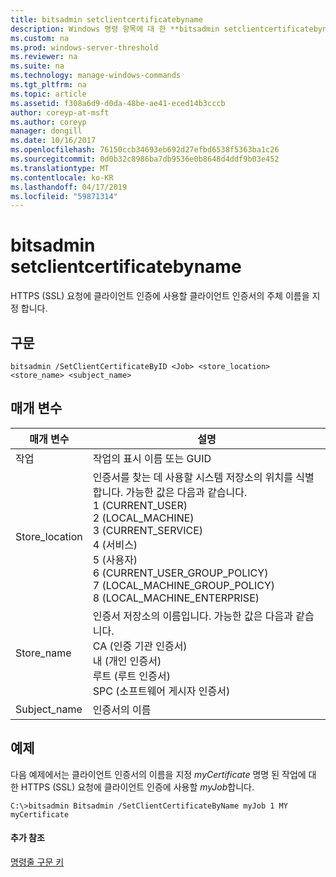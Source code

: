 ```yaml
---
title: bitsadmin setclientcertificatebyname
description: Windows 명령 항목에 대 한 **bitsadmin setclientcertificatebyname** -HTTPS (SSL) 요청에 클라이언트 인증에 사용할 클라이언트 인증서의 주체 이름을 지정 합니다.
ms.custom: na
ms.prod: windows-server-threshold
ms.reviewer: na
ms.suite: na
ms.technology: manage-windows-commands
ms.tgt_pltfrm: na
ms.topic: article
ms.assetid: f308a6d9-d0da-48be-ae41-eced14b3cccb
author: coreyp-at-msft
ms.author: coreyp
manager: dongill
ms.date: 10/16/2017
ms.openlocfilehash: 76150ccb34693eb692d27efbd6538f5363ba1c26
ms.sourcegitcommit: 0d0b32c8986ba7db9536e0b8648d4ddf9b03e452
ms.translationtype: MT
ms.contentlocale: ko-KR
ms.lasthandoff: 04/17/2019
ms.locfileid: "59871314"
---
```

# <a name="bitsadmin-setclientcertificatebyname"></a>bitsadmin setclientcertificatebyname



HTTPS (SSL) 요청에 클라이언트 인증에 사용할 클라이언트 인증서의 주체 이름을 지정 합니다.

## <a name="syntax"></a>구문

```
bitsadmin /SetClientCertificateByID <Job> <store_location> <store_name> <subject_name>
```

## <a name="parameters"></a>매개 변수

|매개 변수|설명|
|---------|-----------|
|작업|작업의 표시 이름 또는 GUID|
|Store_location|인증서를 찾는 데 사용할 시스템 저장소의 위치를 식별 합니다. 가능한 값은 다음과 같습니다.</br>1 (CURRENT_USER)</br>2 (LOCAL_MACHINE)</br>3 (CURRENT_SERVICE)</br>4 (서비스)</br>5 (사용자)</br>6 (CURRENT_USER_GROUP_POLICY)</br>7 (LOCAL_MACHINE_GROUP_POLICY)</br>8 (LOCAL_MACHINE_ENTERPRISE)|
|Store_name|인증서 저장소의 이름입니다. 가능한 값은 다음과 같습니다.</br>CA (인증 기관 인증서)</br>내 (개인 인증서)</br>루트 (루트 인증서)</br>SPC (소프트웨어 게시자 인증서)|
|Subject_name|인증서의 이름|

## <a name="BKMK_examples"></a>예제

다음 예제에서는 클라이언트 인증서의 이름을 지정 *myCertificate* 명명 된 작업에 대 한 HTTPS (SSL) 요청에 클라이언트 인증에 사용할 *myJob*합니다.
```
C:\>bitsadmin Bitsadmin /SetClientCertificateByName myJob 1 MY myCertificate 
```

#### <a name="additional-references"></a>추가 참조

[명령줄 구문 키](command-line-syntax-key.md)
